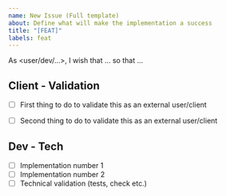 ```yaml
---
name: New Issue (Full template)
about: Define what will make the implementation a success
title: "[FEAT]"
labels: feat
---
```


<!-- Put the title of the issue following the template [tag] ETQ <user/dev/...>, I want .... tag to match the tags feat/fix/this, etc.-->

As <user/dev/...>, I wish that ... so that ...

<!-- This part should be designed to understand why this request is important. What is the end goal?-->

## Client - Validation 

+ [ ] First thing to do to validate this as an external user/client
+ [ ] Second thing to do to validate this as an external user/client


<!-- This part must be designed to be validated by an uninformed person, and provided by the dev with all the necessary elements (all shots are allowed: screencasts, screenshots, links...).-->

## Dev - Tech

+ [ ] Implementation number 1
+ [ ] Implementation number 2
+ [ ] Technical validation (tests, check etc.)

<!-- This part is dedicated to the dev. This lists the steps to keep in mind when adressing the feature / bug -->

